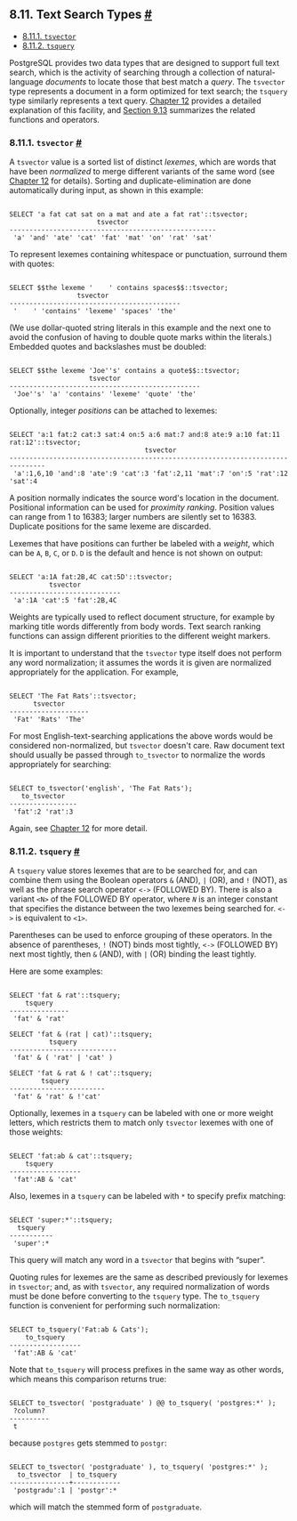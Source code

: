 ## 8.11. Text Search Types [#](#DATATYPE-TEXTSEARCH)

  * [8.11.1. `tsvector`](datatype-textsearch#DATATYPE-TSVECTOR)
  * [8.11.2. `tsquery`](datatype-textsearch#DATATYPE-TSQUERY)

PostgreSQL provides two data types that are designed to support full text search, which is the activity of searching through a collection of natural-language *documents* to locate those that best match a *query*. The `tsvector` type represents a document in a form optimized for text search; the `tsquery` type similarly represents a text query. [Chapter 12](textsearch "Chapter 12. Full Text Search") provides a detailed explanation of this facility, and [Section 9.13](functions-textsearch "9.13. Text Search Functions and Operators") summarizes the related functions and operators.

### 8.11.1. `tsvector` [#](#DATATYPE-TSVECTOR)

A `tsvector` value is a sorted list of distinct *lexemes*, which are words that have been *normalized* to merge different variants of the same word (see [Chapter 12](textsearch "Chapter 12. Full Text Search") for details). Sorting and duplicate-elimination are done automatically during input, as shown in this example:

```

SELECT 'a fat cat sat on a mat and ate a fat rat'::tsvector;
                      tsvector
----------------------------------------------------
 'a' 'and' 'ate' 'cat' 'fat' 'mat' 'on' 'rat' 'sat'
```

To represent lexemes containing whitespace or punctuation, surround them with quotes:

```

SELECT $$the lexeme '    ' contains spaces$$::tsvector;
                 tsvector
-------------------------------------------
 '    ' 'contains' 'lexeme' 'spaces' 'the'
```

(We use dollar-quoted string literals in this example and the next one to avoid the confusion of having to double quote marks within the literals.) Embedded quotes and backslashes must be doubled:

```

SELECT $$the lexeme 'Joe''s' contains a quote$$::tsvector;
                    tsvector
------------------------------------------------
 'Joe''s' 'a' 'contains' 'lexeme' 'quote' 'the'
```

Optionally, integer *positions* can be attached to lexemes:

```

SELECT 'a:1 fat:2 cat:3 sat:4 on:5 a:6 mat:7 and:8 ate:9 a:10 fat:11 rat:12'::tsvector;
                                  tsvector
-------------------------------------------------------------------​------------
 'a':1,6,10 'and':8 'ate':9 'cat':3 'fat':2,11 'mat':7 'on':5 'rat':12 'sat':4
```

A position normally indicates the source word's location in the document. Positional information can be used for *proximity ranking*. Position values can range from 1 to 16383; larger numbers are silently set to 16383. Duplicate positions for the same lexeme are discarded.

Lexemes that have positions can further be labeled with a *weight*, which can be `A`, `B`, `C`, or `D`. `D` is the default and hence is not shown on output:

```

SELECT 'a:1A fat:2B,4C cat:5D'::tsvector;
          tsvector
----------------------------
 'a':1A 'cat':5 'fat':2B,4C
```

Weights are typically used to reflect document structure, for example by marking title words differently from body words. Text search ranking functions can assign different priorities to the different weight markers.

It is important to understand that the `tsvector` type itself does not perform any word normalization; it assumes the words it is given are normalized appropriately for the application. For example,

```

SELECT 'The Fat Rats'::tsvector;
      tsvector
--------------------
 'Fat' 'Rats' 'The'
```

For most English-text-searching applications the above words would be considered non-normalized, but `tsvector` doesn't care. Raw document text should usually be passed through `to_tsvector` to normalize the words appropriately for searching:

```

SELECT to_tsvector('english', 'The Fat Rats');
   to_tsvector
-----------------
 'fat':2 'rat':3
```

Again, see [Chapter 12](textsearch "Chapter 12. Full Text Search") for more detail.

### 8.11.2. `tsquery` [#](#DATATYPE-TSQUERY)

A `tsquery` value stores lexemes that are to be searched for, and can combine them using the Boolean operators `&` (AND), `|` (OR), and `!` (NOT), as well as the phrase search operator `<->` (FOLLOWED BY). There is also a variant `<N>` of the FOLLOWED BY operator, where *`N`* is an integer constant that specifies the distance between the two lexemes being searched for. `<->` is equivalent to `<1>`.

Parentheses can be used to enforce grouping of these operators. In the absence of parentheses, `!` (NOT) binds most tightly, `<->` (FOLLOWED BY) next most tightly, then `&` (AND), with `|` (OR) binding the least tightly.

Here are some examples:

```

SELECT 'fat & rat'::tsquery;
    tsquery
---------------
 'fat' & 'rat'

SELECT 'fat & (rat | cat)'::tsquery;
          tsquery
---------------------------
 'fat' & ( 'rat' | 'cat' )

SELECT 'fat & rat & ! cat'::tsquery;
        tsquery
------------------------
 'fat' & 'rat' & !'cat'
```

Optionally, lexemes in a `tsquery` can be labeled with one or more weight letters, which restricts them to match only `tsvector` lexemes with one of those weights:

```

SELECT 'fat:ab & cat'::tsquery;
    tsquery
------------------
 'fat':AB & 'cat'
```

Also, lexemes in a `tsquery` can be labeled with `*` to specify prefix matching:

```

SELECT 'super:*'::tsquery;
  tsquery
-----------
 'super':*
```

This query will match any word in a `tsvector` that begins with “super”.

Quoting rules for lexemes are the same as described previously for lexemes in `tsvector`; and, as with `tsvector`, any required normalization of words must be done before converting to the `tsquery` type. The `to_tsquery` function is convenient for performing such normalization:

```

SELECT to_tsquery('Fat:ab & Cats');
    to_tsquery
------------------
 'fat':AB & 'cat'
```

Note that `to_tsquery` will process prefixes in the same way as other words, which means this comparison returns true:

```

SELECT to_tsvector( 'postgraduate' ) @@ to_tsquery( 'postgres:*' );
 ?column?
----------
 t
```

because `postgres` gets stemmed to `postgr`:

```

SELECT to_tsvector( 'postgraduate' ), to_tsquery( 'postgres:*' );
  to_tsvector  | to_tsquery
---------------+------------
 'postgradu':1 | 'postgr':*
```

which will match the stemmed form of `postgraduate`.